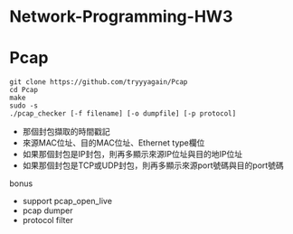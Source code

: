 # Network-Programming-HW3
# Pcap
````
git clone https://github.com/tryyyagain/Pcap
cd Pcap
make
sudo -s
./pcap_checker [-f filename] [-o dumpfile] [-p protocol]
````
- 那個封包擷取的時間戳記
- 來源MAC位址、目的MAC位址、Ethernet type欄位
- 如果那個封包是IP封包，則再多顯示來源IP位址與目的地IP位址
- 如果那個封包是TCP或UDP封包，則再多顯示來源port號碼與目的port號碼

bonus
- support pcap_open_live
- pcap dumper
- protocol filter
